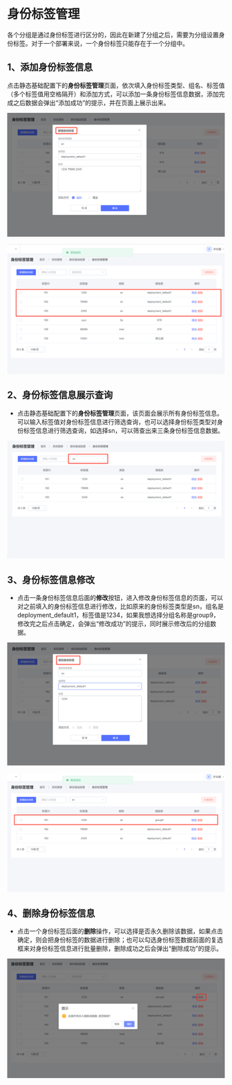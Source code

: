 # 身份标签管理

各个分组是通过身份标签进行区分的，因此在新建了分组之后，需要为分组设置身份标签。对于一个部署来说，一个身份标签只能存在于一个分组中。

## 1、添加身份标签信息

点击静态基础配置下的**身份标签管理**页面，依次填入身份标签类型、组名、标签值（多个标签值用空格隔开）和添加方式，可以添加一条身份标签信息数据，添加完成之后数据会弹出“添加成功”的提示，并在页面上展示出来。

![添加身份标签图](..\resource\identityImg\添加身份标签图.png)

![身份标签添加成功图](..\resource\identityImg\身份标签添加成功图.png)

## 2、身份标签信息展示查询

* 点击静态基础配置下的**身份标签管理**页面，该页面会展示所有身份标签信息。可以输入标签值对身份标签信息进行筛选查询，也可以选择身份标签类型对身份标签信息进行筛选查询，如选择sn，可以筛查出来三条身份标签信息数据。

![身份标签信息筛选展示图](..\resource\identityImg\身份标签信息筛选展示图.png)

## 3、身份标签信息修改

* 点击一条身份标签信息后面的**修改**按钮，进入修改身份标签信息的页面，可以对之前填入的身份标签信息进行修改，比如原来的身份标签类型是sn，组名是deployment_default1，标签值是1234，如果我想选择分组名称是group9，修改完之后点击确定，会弹出“修改成功”的提示，同时展示修改后的分组数据。

![修改身份标签图](..\resource\identityImg\修改身份标签图.png)

![修改身份标签成功图](..\resource\identityImg\修改身份标签成功图.png)

## 4、删除身份标签信息

* 点击一个身份标签后面的**删除**操作，可以选择是否永久删除该数据，如果点击确定，则会把身份标签的数据进行删除；也可以勾选身份标签数据前面的复选框来对身份标签信息进行批量删除，删除成功之后会弹出“删除成功”的提示。

![删除身份标签图](..\resource\identityImg\删除身份标签图.png)